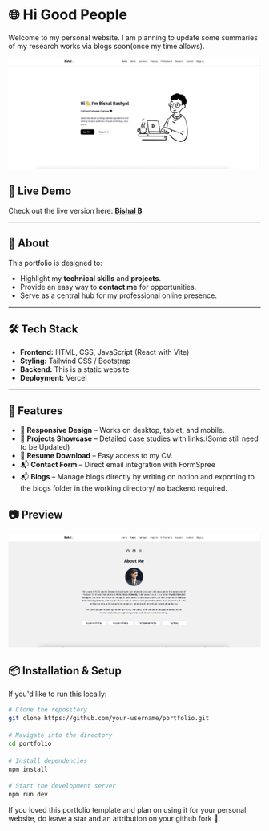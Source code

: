 # 🌐 Hi Good People


Welcome to my personal website. I am planning to update some summaries of my research works via blogs soon(once my time allows).

![Portfolio Preview](resources/image.png)

## 🚀 Live Demo
Check out the live version here: [**Bishal B**](https://bishalb.com)

---

## 📜 About
This portfolio is designed to:
- Highlight my **technical skills** and **projects**.
- Provide an easy way to **contact me** for opportunities.
- Serve as a central hub for my professional online presence.

---

## 🛠️ Tech Stack
- **Frontend:** HTML, CSS, JavaScript (React with Vite)
- **Styling:** Tailwind CSS / Bootstrap
- **Backend:** This is a static website
- **Deployment:** Vercel

---

## 📂 Features
- 🎯 **Responsive Design** – Works on desktop, tablet, and mobile.
- 📂 **Projects Showcase** – Detailed case studies with links.(Some still need to be Updated) 
- 📄 **Resume Download** – Easy access to my CV.
- 📬 **Contact Form** – Direct email integration with FormSpree
- 📬 **Blogs** – Manage blogs directly by writing on notion and exporting to the blogs folder in the working directory/ no backend required.

## 📷 Preview
![Portfolio Preview](resources/about.png)


## 📦 Installation & Setup
If you'd like to run this locally:

```bash
# Clone the repository
git clone https://github.com/your-username/portfolio.git

# Navigate into the directory
cd portfolio

# Install dependencies
npm install

# Start the development server
npm run dev

```

If you loved this portfolio template and plan on using it for your personal website, do leave a star and an attribution on your github fork 🖤.
